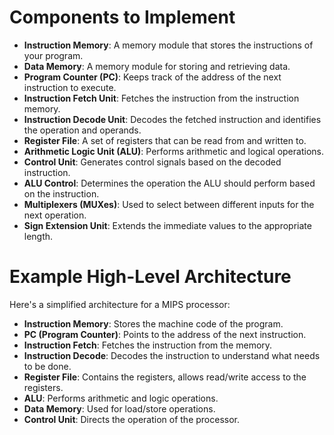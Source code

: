 # Components to Implement

- **Instruction Memory**: A memory module that stores the instructions of your program.
- **Data Memory**: A memory module for storing and retrieving data.
- **Program Counter (PC)**: Keeps track of the address of the next instruction to execute.
- **Instruction Fetch Unit**: Fetches the instruction from the instruction memory.
- **Instruction Decode Unit**: Decodes the fetched instruction and identifies the operation and operands.
- **Register File**: A set of registers that can be read from and written to.
- **Arithmetic Logic Unit (ALU)**: Performs arithmetic and logical operations.
- **Control Unit**: Generates control signals based on the decoded instruction.
- **ALU Control**: Determines the operation the ALU should perform based on the instruction.
- **Multiplexers (MUXes)**: Used to select between different inputs for the next operation.
- **Sign Extension Unit**: Extends the immediate values to the appropriate length.

# Example High-Level Architecture

Here's a simplified architecture for a MIPS processor:

- **Instruction Memory**: Stores the machine code of the program.
- **PC (Program Counter)**: Points to the address of the next instruction.
- **Instruction Fetch**: Fetches the instruction from the memory.
- **Instruction Decode**: Decodes the instruction to understand what needs to be done.
- **Register File**: Contains the registers, allows read/write access to the registers.
- **ALU**: Performs arithmetic and logic operations.
- **Data Memory**: Used for load/store operations.
- **Control Unit**: Directs the operation of the processor.
